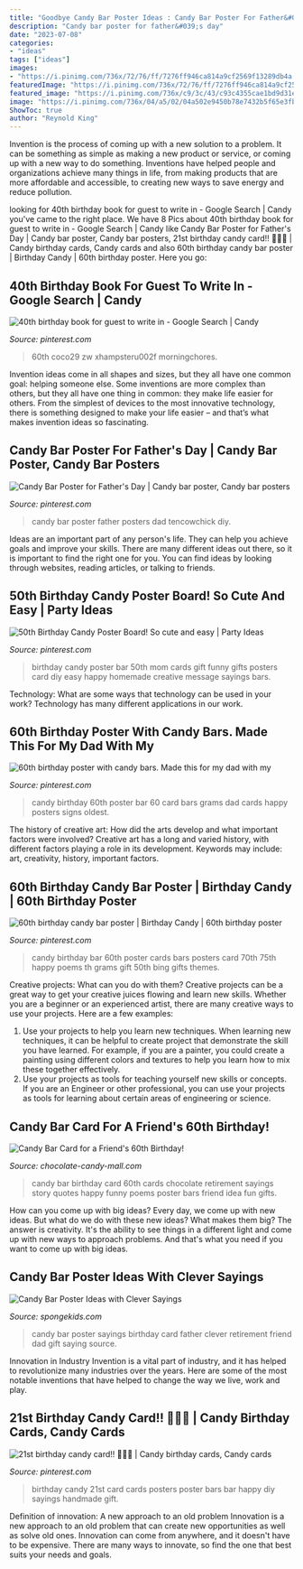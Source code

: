 ```yaml
---
title: "Goodbye Candy Bar Poster Ideas : Candy Bar Poster For Father&#039;s Day"
description: "Candy bar poster for father&#039;s day"
date: "2023-07-08"
categories:
- "ideas"
tags: ["ideas"]
images:
- "https://i.pinimg.com/736x/72/76/ff/7276ff946ca814a9cf2569f13289db4a.jpg"
featuredImage: "https://i.pinimg.com/736x/72/76/ff/7276ff946ca814a9cf2569f13289db4a.jpg"
featured_image: "https://i.pinimg.com/736x/c9/3c/43/c93c4355cae1bd9d31e8223ab7aadae5.jpg"
image: "https://i.pinimg.com/736x/04/a5/02/04a502e9450b78e7432b5f65e3fbad71--birthday-candy-st-birthday.jpg"
ShowToc: true
author: "Reynold King"
---
```



Invention is the process of coming up with a new solution to a problem. It can be something as simple as making a new product or service, or coming up with a new way to do something. Inventions have helped people and organizations achieve many things in life, from making products that are more affordable and accessible, to creating new ways to save energy and reduce pollution.

	

		
looking for 40th birthday book for guest to write in - Google Search | Candy you've came to the right place. We have 8 Pics about 40th birthday book for guest to write in - Google Search | Candy like Candy Bar Poster for Father&#039;s Day | Candy bar poster, Candy bar posters, 21st birthday candy card!! 🎈🎊🎉 | Candy birthday cards, Candy cards and also 60th birthday candy bar poster | Birthday Candy | 60th birthday poster. Here you go:
		
    
## 40th Birthday Book For Guest To Write In - Google Search | Candy

<img loading=lazy src="https://i.pinimg.com/736x/1b/b4/e2/1bb4e2ed8469f980bc9edb839cf947ba.jpg" onerror="this.onerror=null;this.src='https://tse4.mm.bing.net/th?id=OIP.fDfltSUmyFaxWwYLiGruSwAAAA&amp;pid=15.1';" alt="40th birthday book for guest to write in - Google Search | Candy">

_Source: pinterest.com_

>60th coco29 zw xhampsteru002f morningchores. 

	

Invention ideas come in all shapes and sizes, but they all have one common goal: helping someone else. Some inventions are more complex than others, but they all have one thing in common: they make life easier for others. From the simplest of devices to the most innovative technology, there is something designed to make your life easier – and that’s what makes invention ideas so fascinating.

    
## Candy Bar Poster For Father&#039;s Day | Candy Bar Poster, Candy Bar Posters

<img loading=lazy src="https://i.pinimg.com/736x/72/76/ff/7276ff946ca814a9cf2569f13289db4a.jpg" onerror="this.onerror=null;this.src='https://tse3.mm.bing.net/th?id=OIP.jCcTPKQ3PF9ZGkpqKOLI6AHaJ1&amp;pid=15.1';" alt="Candy Bar Poster for Father&#039;s Day | Candy bar poster, Candy bar posters">

_Source: pinterest.com_

>candy bar poster father posters dad tencowchick diy. 

	

Ideas are an important part of any person's life. They can help you achieve goals and improve your skills. There are many different ideas out there, so it is important to find the right one for you. You can find ideas by looking through websites, reading articles, or talking to friends.

    
## 50th Birthday Candy Poster Board! So Cute And Easy | Party Ideas

<img loading=lazy src="https://i.pinimg.com/736x/b4/f9/41/b4f94168dd89de45d6e51f9fd9210124---birthday-birthday-board.jpg?b=t" onerror="this.onerror=null;this.src='https://tse3.mm.bing.net/th?id=OIP.DeS5QjPVd6Dd4gSWkI2tZgHaJ3&amp;pid=15.1';" alt="50th Birthday Candy Poster Board! So cute and easy | Party Ideas">

_Source: pinterest.com_

>birthday candy poster bar 50th mom cards gift funny gifts posters card diy easy happy homemade creative message sayings bars. 

	

Technology: What are some ways that technology can be used in your work?
Technology has many different applications in our work.

    
## 60th Birthday Poster With Candy Bars. Made This For My Dad With My

<img loading=lazy src="https://i.pinimg.com/736x/c9/3c/43/c93c4355cae1bd9d31e8223ab7aadae5.jpg" onerror="this.onerror=null;this.src='https://tse4.mm.bing.net/th?id=OIP.py6Ks0DaXJpCe5Cjl3hPTwHaJ3&amp;pid=15.1';" alt="60th birthday poster with candy bars. Made this for my dad with my">

_Source: pinterest.com_

>candy birthday 60th poster bar 60 card bars grams dad cards happy posters signs oldest. 

	

The history of creative art: How did the arts develop and what important factors were involved?
Creative art has a long and varied history, with different factors playing a role in its development. Keywords may include: art, creativity, history, important factors.

    
## 60th Birthday Candy Bar Poster | Birthday Candy | 60th Birthday Poster

<img loading=lazy src="https://i.pinimg.com/736x/cc/9c/de/cc9cded843694c8889ec2fae3dd77ba0--birthday-candy-bar-th-birthday.jpg" onerror="this.onerror=null;this.src='https://tse2.mm.bing.net/th?id=OIP.leDmWBhgdgwIQa-8bMdXLwHaJ4&amp;pid=15.1';" alt="60th birthday candy bar poster | Birthday Candy | 60th birthday poster">

_Source: pinterest.com_

>candy birthday bar 60th poster cards bars posters card 70th 75th happy poems th grams gift 50th bing gifts themes. 

	

Creative projects: What can you do with them?
Creative projects can be a great way to get your creative juices flowing and learn new skills. Whether you are a beginner or an experienced artist, there are many creative ways to use your projects. Here are a few examples: 
1. Use your projects to help you learn new techniques. When learning new techniques, it can be helpful to create project that demonstrate the skill you have learned. For example, if you are a painter, you could create a painting using different colors and textures to help you learn how to mix these together effectively. 
2. Use your projects as tools for teaching yourself new skills or concepts. If you are an Engineer or other professional, you can use your projects as tools for learning about certain areas of engineering or science.

    
## Candy Bar Card For A Friend&#039;s 60th Birthday!

<img loading=lazy src="http://www.chocolate-candy-mall.com/images/candy-bar-card-for-a-friends-60th-birthday-21299992.jpg" onerror="this.onerror=null;this.src='https://tse2.mm.bing.net/th?id=OIP.CR-D_QPcoBxpQrl9ADn8PAAAAA&amp;pid=15.1';" alt="Candy Bar Card for a Friend&#039;s 60th Birthday!">

_Source: chocolate-candy-mall.com_

>candy bar birthday card 60th cards chocolate retirement sayings story quotes happy funny poems poster bars friend idea fun gifts. 

	

How can you come up with big ideas?
Every day, we come up with new ideas. But what do we do with these new ideas? What makes them big? The answer is creativity. It's the ability to see things in a different light and come up with new ways to approach problems. And that's what you need if you want to come up with big ideas.

    
## Candy Bar Poster Ideas With Clever Sayings

<img loading=lazy src="http://spongekids.com/wp-content/uploads/2015/01/candy-bar-sayings/12-candy-bar-saying-ideas.jpg" onerror="this.onerror=null;this.src='https://tse2.mm.bing.net/th?id=OIP.xXtAGYzQS3vZBkdTWtcs0wHaJ4&amp;pid=15.1';" alt="Candy Bar Poster Ideas with Clever Sayings">

_Source: spongekids.com_

>candy bar poster sayings birthday card father clever retirement friend dad gift saying source. 

	

Innovation in Industry
Invention is a vital part of industry, and it has helped to revolutionize many industries over the years. Here are some of the most notable inventions that have helped to change the way we live, work and play.

    
## 21st Birthday Candy Card!! 🎈🎊🎉 | Candy Birthday Cards, Candy Cards

<img loading=lazy src="https://i.pinimg.com/736x/04/a5/02/04a502e9450b78e7432b5f65e3fbad71--birthday-candy-st-birthday.jpg" onerror="this.onerror=null;this.src='https://tse1.mm.bing.net/th?id=OIP.K-RAl2aqkZ1xejsNi_wTgAHaIg&amp;pid=15.1';" alt="21st birthday candy card!! 🎈🎊🎉 | Candy birthday cards, Candy cards">

_Source: pinterest.com_

>birthday candy 21st card cards posters poster bars bar happy diy sayings handmade gift. 

	

Definition of innovation: A new approach to an old problem
Innovation is a new approach to an old problem that can create new opportunities as well as solve old ones. Innovation can come from anywhere, and it doesn't have to be expensive. There are many ways to innovate, so find the one that best suits your needs and goals.

